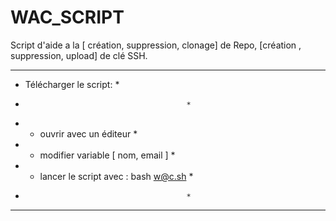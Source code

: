 # WAC_SCRIPT
Script d'aide a la [ création, suppression, clonage] de Repo, [création , suppression, upload] de clé SSH.


  *******************************************
  *  Télécharger le script:                 *
  *                                         *
  *  - ouvrir avec un éditeur               *
  *  - modifier variable [ nom, email ]     *
  *  - lancer le script  avec : bash w@c.sh *
  *                                         *
  *******************************************
  
